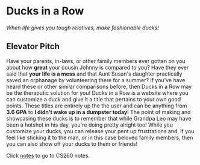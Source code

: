 # Ducks in a Row
 _When life gives you tough relatives, make fashionable ducks!_

## Elevator Pitch

Have your parents, in-laws, or other family members ever gotten on you about how **great** your cousin Johnny is compared to you? Have they ever said that **your life is a mess** and that Aunt Susan's daughter practically saved an orphanage by volunteering there for a summer? If you've have heard these or other similar comparisons before, then Ducks in a Row may be the theraputic solution for you! Ducks in a Row is a website where you can customize a duck and give it a title that pertains to your own good points. These titles are entirely up the the user and can be anything from **3.6 GPA** to **I didn't wake up in a dumpster today**! The point of making and showcasing these ducks is to remember that while Grandpa Leo may have been a hotshot in his day, you're doing pretty alright too! While you customize your ducks, you can release your pent up frustrations and, if you feel like sticking it to the man, or in this case beloved family members, then you can also show off your ducks to them or friends!

Click [notes](https://github.com/CelestialOkamii/startup/blob/main/notes.md) to go to CS260 notes.